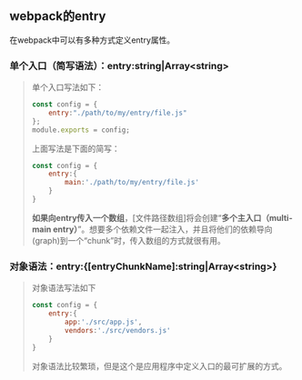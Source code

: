 ## webpack的entry

在webpack中可以有多种方式定义entry属性。

### 单个入口（简写语法）：entry:string|Array\<string\>

> 单个入口写法如下：
>
> ```javascript
> const config = {
>     entry:"./path/to/my/entry/file.js"
> };
> module.exports = config;
> ```
>
> 上面写法是下面的简写：
>
> ```javascript
> const config = {
>     entry:{
>         main:'./path/to/my/entry/file.js'
>     }
> }
> ```
>
> **如果向entry传入一个数组**，[文件路径数组]将会创建“**多个主入口（multi-main entry）**”。想要多个依赖文件一起注入，并且将他们的依赖导向(graph)到一个“chunk”时，传入数组的方式就很有用。

### 对象语法：entry:{[entryChunkName]:string|Array\<string\>}

> 对象语法写法如下
>
> ```javascript
> const config = {
>     entry:{
>         app:'./src/app.js',
>         vendors:'./src/vendors.js'
>     }
> }
> ```
>
> 对象语法比较繁琐，但是这个是应用程序中定义入口的最可扩展的方式。

